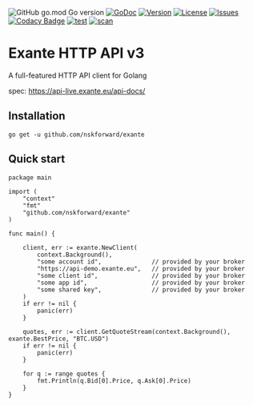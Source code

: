 ![GitHub go.mod Go version](https://img.shields.io/github/go-mod/go-version/nskforward/exante)
[![GoDoc](https://pkg.go.dev/badge/github.com/nskforward/exante?status.svg)](https://pkg.go.dev/github.com/nskforward/exante?tab=doc)
[![Version](https://img.shields.io/github/v/tag/nskforward/exante)](https://github.com/nskforward/exante/tags)
[![License](https://img.shields.io/github/license/nskforward/exante)](https://github.com/nskforward/exante/blob/main/LICENSE)
[![Issues](https://img.shields.io/github/issues/nskforward/exante)](https://github.com/nskforward/exante/issues)
[![Codacy Badge](https://app.codacy.com/project/badge/Grade/628a2e848af7439db9a13b02331891d7)](https://www.codacy.com/gh/nskforward/exante/dashboard?utm_source=github.com&amp;utm_medium=referral&amp;utm_content=nskforward/exante&amp;utm_campaign=Badge_Grade)
[![test](https://github.com/nskforward/exante/actions/workflows/test.yml/badge.svg)](https://github.com/nskforward/exante/actions/workflows/test.yml)
[![scan](https://github.com/nskforward/exante/actions/workflows/scan.yml/badge.svg)](https://github.com/nskforward/exante/actions/workflows/scan.yml)

# Exante HTTP API v3

A full-featured HTTP API client for Golang

spec: https://api-live.exante.eu/api-docs/

## Installation
```
go get -u github.com/nskforward/exante
```

## Quick start
```
package main

import (
	"context"
	"fmt"
	"github.com/nskforward/exante"
)

func main() {

	client, err := exante.NewClient(
		context.Background(),
		"some account id",              // provided by your broker
		"https://api-demo.exante.eu",   // provided by your broker
		"some client id",               // provided by your broker
		"some app id",                  // provided by your broker
		"some shared key",              // provided by your broker
	)
	if err != nil {
		panic(err)
	}

	quotes, err := client.GetQuoteStream(context.Background(), exante.BestPrice, "BTC.USD")
	if err != nil {
		panic(err)
	}

	for q := range quotes {
		fmt.Println(q.Bid[0].Price, q.Ask[0].Price)
	}
}
```
